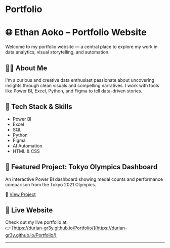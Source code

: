 # Portfolio
# 🌐 Ethan Aoko – Portfolio Website

Welcome to my portfolio website — a central place to explore my work in data analytics, visual storytelling, and automation.

## 👨‍💻 About Me
I'm a curious and creative data enthusiast passionate about uncovering insights through clean visuals and compelling narratives. I work with tools like Power BI, Excel, Python, and Figma to tell data-driven stories.

## 🔧 Tech Stack & Skills
- Power BI
- Excel
- SQL
- Python
- Figma
- AI Automation
- HTML & CSS

## 🧠 Featured Project: Tokyo Olympics Dashboard
An interactive Power BI dashboard showing medal counts and performance comparison from the Tokyo 2021 Olympics.

🔗 [View Project](https://github.com/ethanaoko/olympics-dashboard)

## 🚀 Live Website
Check out my live portfolio at:  
👉 [https://durian-gr3y.github.io/Portfolio/](https://durian-gr3y.github.io/Portfolio/)

---
